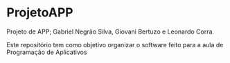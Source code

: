 # ProjetoAPP
Projeto de APP; Gabriel Negrão Silva, Giovani Bertuzo e Leonardo Corra.

Este repositório tem como objetivo organizar o software feito para a aula de Programação de Aplicativos
